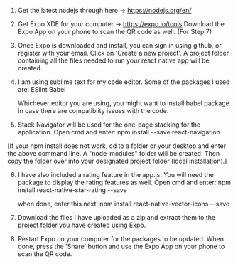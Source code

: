 1. Get the latest nodejs through here -> https://nodejs.org/en/

2. Get Expo XDE for your computer -> https://expo.io/tools
   Download the Expo App on your phone to scan the QR code as well. (For Step 7)

3. Once Expo is downloaded and install, you can sign in using github, or register with your email. 
   Click on 'Create a new project'. A project folder containing all the files needed to run your react native app will be created. 

4. I am using sublime text for my code editor. Some of the packages I used are:
   ESlint
   Babel
   
   Whichever editor you are using, you might want to install babel package in case there are compatiblity issues with the code.

5. Stack Navigator will be used for the one-page stacking for the application.
   Open cmd and enter:
   npm install --save react-navigation
   
[If your npm install does not work, cd to a folder or your desktop and enter the above command line. A "node-modules" folder will be created. Then copy the folder over into your designated project folder (local installation).]

6. I have also included a rating feature in the app.js. You will need the package to display the rating features as well.
   Open cmd and enter:
   npm install react-native-star-rating --save
   
   when done, enter this next:
   npm install react-native-vector-icons --save

7. Download the files I have uploaded as a zip and extract them to the project folder you have created using Expo.

8. Restart Expo on your computer for the packages to be updated. When done, press the 'Share' button and use the Expo App on your phone to scan the QR code. 
